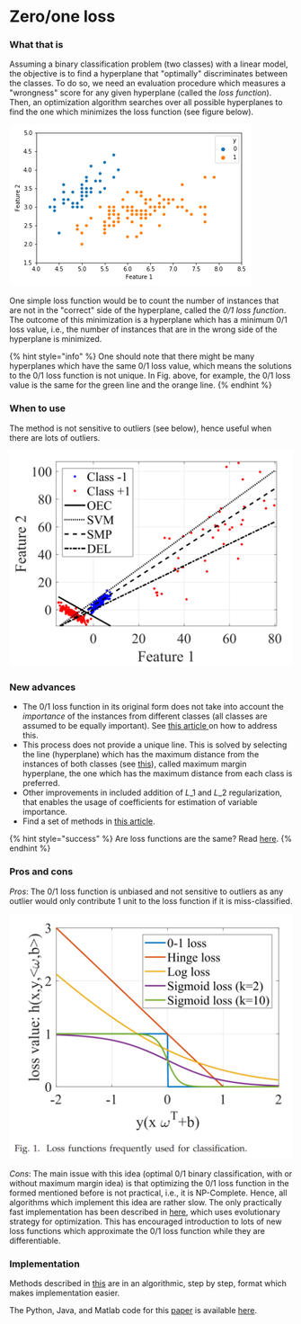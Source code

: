 # Zero/one loss

### What that is

Assuming a binary classification problem \(two classes\) with a linear model, the objective is to find a hyperplane that "optimally" discriminates between the classes. To do so, we need an evaluation procedure which measures a "wrongness" score for any given hyperplane \(called the _loss function_\). Then, an optimization algorithm searches over all possible hyperplanes to find the one which minimizes the loss function \(see figure below\). 

![The objective is to find a line/hyperplane that separates the instances optimally. The search continues until a suitable hyperplane, evaluated by the loss function, is found. The final line found in this example classifies all instances correctly except one.](../../.gitbook/assets/finding_line_n.gif)

One simple loss function would be to count the number of instances that are not in the "correct" side of the hyperplane, called the _0/1 loss function_. The outcome of this minimization is a hyperplane which has a minimum 0/1 loss value, i.e., the number of instances that are in the wrong side of the hyperplane is minimized.

{% hint style="info" %}
One should note that there might be many hyperplanes which have the same 0/1 loss value, which means the solutions to the 0/1 loss function is not unique. In Fig. above, for example, the 0/1 loss value is the same for the green line and the orange line.
{% endhint %}

### When to use

The method is not sensitive to outliers \(see below\), hence useful when there are lots of outliers.

![](../../.gitbook/assets/image%20%2810%29.png)

### New advances

* The 0/1 loss function in its original form does not take into account the _importance_ of the instances from different classes \(all classes are assumed to be equally important\). See [this article ](https://arxiv.org/pdf/1804.09891.pdf)on how to address this. 
* This process does not provide a unique line. This is solved by selecting the line \(hyperplane\) which has the maximum distance from the instances of both classes \(see [this](https://arxiv.org/pdf/1804.09891.pdf)\), called maximum margin hyperplane, the one which has the maximum distance from each class is preferred. 
* Other improvements in included addition of $L\_1$ and $L\_2$ regularization, that enables the usage of coefficients for estimation of variable importance.
* Find a set of methods in [this article](http://proceedings.mlr.press/v28/nguyen13a.pdf).

{% hint style="success" %}
Are loss functions are the same? Read [here](http://web.mit.edu/lrosasco/www/publications/loss.pdf).
{% endhint %}

### Pros and cons

_Pros_: The 0/1 loss function is unbiased and not sensitive to outliers as any outlier would only contribute 1 unit to the loss function if it is miss-classified.

![](../../.gitbook/assets/image%20%289%29.png)

_Cons_: The main issue with this idea \(optimal 0/1 binary classification, with or without maximum margin idea\) is that optimizing the 0/1 loss function in the formed mentioned before is not practical, i.e., it is NP-Complete. Hence, all algorithms which implement this idea are rather slow. The only practically fast implementation has been described in [here](https://arxiv.org/pdf/1804.09891.pdf), which uses evolutionary strategy for optimization. This has encouraged introduction to lots of new loss functions which approximate the 0/1 loss function while they are differentiable.

### Implementation

Methods described in [this](http://proceedings.mlr.press/v28/nguyen13a.pdf) are in an algorithmic, step by step, format which makes implementation easier. 

The Python, Java, and Matlab code for this [paper](https://arxiv.org/pdf/1804.09891.pdf) is available [here](https://github.com/rezabonyadi/LinearOEC).


